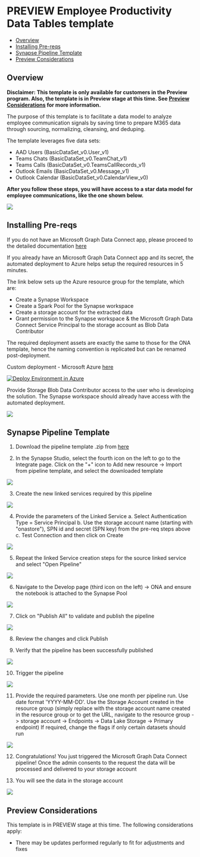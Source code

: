 # PREVIEW Employee Productivity Data Tables template

- [Overview](#Overview)
- [Installing Pre-reqs](#Installing-Pre-reqs)
- [Synapse Pipeline Template](#Synapse-Pipeline-Template)
- [Preview Considerations](#Preview-Considerations)


## Overview

**Disclaimer: This template is only available for customers in the Preview program. Also, the template is in Preview stage at this time. See [Preview Considerations](#Preview-Considerations) for more information.**

The purpose of this template is to facilitate a data model to analyze employee communication signals by saving time to prepare M365 data through sourcing, normalizing, cleansing, and deduping.

The template leverages five data sets:
- AAD Users (BasicDataSet_v0.User_v1)
- Teams Chats (BasicDataSet_v0.TeamChat_v1)
- Teams Calls (BasicDataSet_v0.TeamsCallRecords_v1)
- Outlook Emails (BasicDataSet_v0.Message_v1)
- Outlook Calendar (BasicDataSet_v0.CalendarView_v0)

**After you follow these steps, you will have access to a star data model for employee communications, like the one shown below.**

![](Images/1.0.png) 

## Installing Pre-reqs

If you do not have an Microsoft Graph Data Connect app, please proceed to the detailed documentation [here](https://github.com/microsoftgraph/dataconnect-solutions/tree/main/solutions/ona/PreRequisites)  

If you already have an Microsoft Graph Data Connect app and its secret, the automated deployment to Azure helps setup the required resources in 5 minutes. 

The link below sets up the Azure resource group for the template, which are:

- Create a Synapse Workspace
- Create a Spark Pool for the Synapse workspace
- Create a storage account for the extracted data
- Grant permission to the Synapse workspace & the Microsoft Graph Data Connect Service Principal to the storage account as Blob Data Contributor

The required deployment assets are exactly the same to those for the ONA template, hence the naming convention is replicated but can be renamed post-deployment.

Custom deployment - Microsoft Azure [here](https://portal.azure.com/#create/Microsoft.Template/uri/https%3A%2F%2Fraw.githubusercontent.com%2Fmicrosoftgraph%2Fdataconnect-solutions%2Fmain%2Fsolutions%2Fona%2FARMTemplate%2Fazuredeploy.json?token=AATN3TJ6UQWU7TFMZ2R6ZW3ASL5JQ)

<a href="https://portal.azure.com/#create/Microsoft.Template/uri/https%3A%2F%2Fraw.githubusercontent.com%2Fmicrosoftgraph%2Fdataconnect-solutions%2Fmain%2Fsolutions%2Fona%2FARMTemplate%2Fazuredeploy.json?token=AATN3TJ6UQWU7TFMZ2R6ZW3ASL5JQ"><img src="https://camo.githubusercontent.com/bad3d579584bd4996af60a96735a0fdcb9f402933c139cc6c4c4a4577576411f/68747470733a2f2f616b612e6d732f6465706c6f79746f617a757265627574746f6e" alt="Deploy Environment in Azure" /></a>


Provide Storage Blob Data Contributor access to the user who is developing the solution. The Synapse workspace should already have access with the automated deployment. 

![](Images/6.0.png)

## Synapse Pipeline Template

1.  Download the pipeline template .zip from [here](https://github.com/microsoftgraph/dataconnect-solutions/tree/main/solutions/employee-productivity-data-tables/SynapsePipelineTemplate)

2.  In the Synapse Studio, select the fourth icon on the left to go to the Integrate page. Click on the "+" icon to Add new resource -> Import from pipeline template, and select the downloaded template

![](Images/3.1.png)

3.  Create the new linked services required by this pipeline

![](Images/3.2.png)

4.  Provide the parameters of the Linked Service 
        a. Select Authentication Type = Service Principal 
        b. Use the storage account name (starting with "onastore"), SPN id and secret (SPN key) from the pre-req steps above
        c. Test Connection and then click on Create

![](Images/3.3.png)

5.  Repeat the linked Service creation steps for the source linked service and select "Open Pipeline"

![](Images/3.4.png)

6.  Navigate to the Develop page (third icon on the left) -> ONA and ensure the notebook is attached to the Synapse Pool

![](Images/3.5.png)

7.  Click on "Publish All" to validate and publish the pipeline

![](Images/3.6.png)

8. Review the changes and click Publish

9. Verify that the pipeline has been successfully published

![](Images/3.8.png)

10. Trigger the pipeline

![](Images/3.9.png)

11. Provide the required parameters. Use one month per pipeline run. Use date format 'YYYY-MM-DD'.
Use the Storage Account created in the resource group (simply replace with the storage account name created in the resource group or to get the URL, navigate to the resource group -> storage account -> Endpoints -> Data Lake Storage -> Primary endpoint)
If required, change the flags if only certain datasets should run

![](Images/3.10.png)

12. Congratulations! You just triggered the Microsoft Graph Data Connect pipeline! Once the admin consents to the request the data will be processed and delivered to your storage account

13. You will see the data in the storage account

![](Images/3.13.png)

## **Preview Considerations**
This template is in PREVIEW stage at this time. The following considerations apply:
- There may be updates performed regularly to fit for adjustments and fixes 